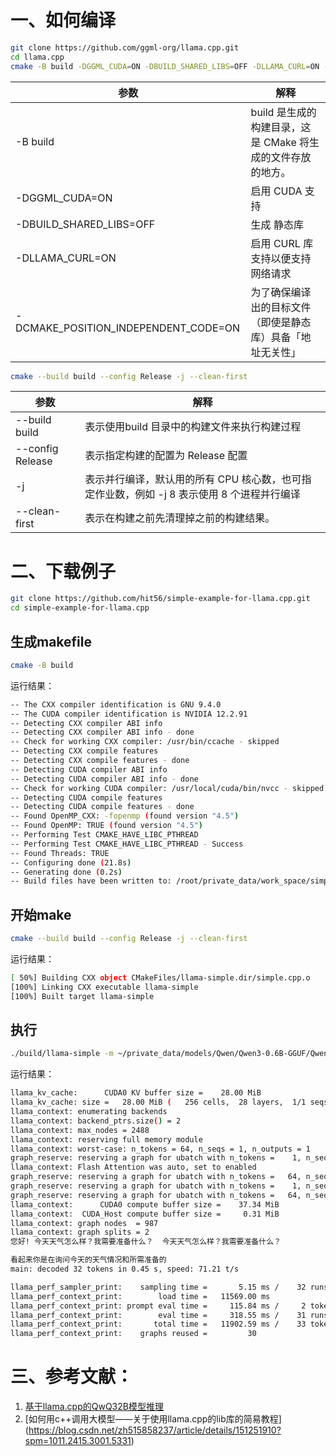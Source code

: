 # 一、如何编译
```bash
git clone https://github.com/ggml-org/llama.cpp.git
cd llama.cpp
cmake -B build -DGGML_CUDA=ON -DBUILD_SHARED_LIBS=OFF -DLLAMA_CURL=ON -DCMAKE_POSITION_INDEPENDENT_CODE=ON
```
|参数| 解释|
|--|--|
|-B build |build 是生成的构建目录，这是 CMake 将生成的文件存放的地方。|
|-DGGML_CUDA=ON|启用 CUDA 支持|
|-DBUILD_SHARED_LIBS=OFF|生成 静态库|
|-DLLAMA_CURL=ON|启用 CURL 库支持以便支持网络请求|
|-DCMAKE_POSITION_INDEPENDENT_CODE=ON|为了确保编译出的目标文件（即使是静态库）具备「地址无关性」|


```bash
cmake --build build --config Release -j --clean-first
```
|参数| 解释|
|--|--|
|--build build|表示使用build 目录中的构建文件来执行构建过程|
|--config Release|表示指定构建的配置为 Release 配置|
|-j|表示并行编译，默认用的所有 CPU 核心数，也可指定作业数，例如 -j 8 表示使用 8 个进程并行编译|
|--clean-first|表示在构建之前先清理掉之前的构建结果。|

# 二、下载例子

```bash
git clone https://github.com/hit56/simple-example-for-llama.cpp.git
cd simple-example-for-llama.cpp
```

## 生成makefile
```bash
cmake -B build
```
运行结果：
```bash
-- The CXX compiler identification is GNU 9.4.0
-- The CUDA compiler identification is NVIDIA 12.2.91
-- Detecting CXX compiler ABI info
-- Detecting CXX compiler ABI info - done
-- Check for working CXX compiler: /usr/bin/ccache - skipped
-- Detecting CXX compile features
-- Detecting CXX compile features - done
-- Detecting CUDA compiler ABI info
-- Detecting CUDA compiler ABI info - done
-- Check for working CUDA compiler: /usr/local/cuda/bin/nvcc - skipped
-- Detecting CUDA compile features
-- Detecting CUDA compile features - done
-- Found OpenMP_CXX: -fopenmp (found version "4.5")
-- Found OpenMP: TRUE (found version "4.5")
-- Performing Test CMAKE_HAVE_LIBC_PTHREAD
-- Performing Test CMAKE_HAVE_LIBC_PTHREAD - Success
-- Found Threads: TRUE
-- Configuring done (21.8s)
-- Generating done (0.2s)
-- Build files have been written to: /root/private_data/work_space/simple-example-for-llama.cpp/build
```
## 开始make
```bash
cmake --build build --config Release -j --clean-first
```
运行结果：
```bash
[ 50%] Building CXX object CMakeFiles/llama-simple.dir/simple.cpp.o
[100%] Linking CXX executable llama-simple
[100%] Built target llama-simple
```

## 执行

```bash
./build/llama-simple -m ~/private_data/models/Qwen/Qwen3-0.6B-GGUF/Qwen3-0.6B-Q8_0.gguf  "您好!"
```
运行结果：

```bash
llama_kv_cache:      CUDA0 KV buffer size =    28.00 MiB
llama_kv_cache: size =   28.00 MiB (   256 cells,  28 layers,  1/1 seqs), K (f16):   14.00 MiB, V (f16):   14.00 MiB
llama_context: enumerating backends
llama_context: backend_ptrs.size() = 2
llama_context: max_nodes = 2488
llama_context: reserving full memory module
llama_context: worst-case: n_tokens = 64, n_seqs = 1, n_outputs = 1
graph_reserve: reserving a graph for ubatch with n_tokens =    1, n_seqs =  1, n_outputs =    1
llama_context: Flash Attention was auto, set to enabled
graph_reserve: reserving a graph for ubatch with n_tokens =   64, n_seqs =  1, n_outputs =   64
graph_reserve: reserving a graph for ubatch with n_tokens =    1, n_seqs =  1, n_outputs =    1
graph_reserve: reserving a graph for ubatch with n_tokens =   64, n_seqs =  1, n_outputs =   64
llama_context:      CUDA0 compute buffer size =    37.34 MiB
llama_context:  CUDA_Host compute buffer size =     0.31 MiB
llama_context: graph nodes  = 987
llama_context: graph splits = 2
您好! 今天天气怎么样？我需要准备什么？  今天天气怎么样？我需要准备什么？

看起来你是在询问今天的天气情况和所需准备的
main: decoded 32 tokens in 0.45 s, speed: 71.21 t/s

llama_perf_sampler_print:    sampling time =       5.15 ms /    32 runs   (    0.16 ms per token,  6219.63 tokens per second)
llama_perf_context_print:        load time =   11569.00 ms
llama_perf_context_print: prompt eval time =     115.84 ms /     2 tokens (   57.92 ms per token,    17.26 tokens per second)
llama_perf_context_print:        eval time =     318.55 ms /    31 runs   (   10.28 ms per token,    97.32 tokens per second)
llama_perf_context_print:       total time =   11902.59 ms /    33 tokens
llama_perf_context_print:    graphs reused =         30
```

# 三、参考文献：
1. [基于llama.cpp的QwQ32B模型推理](https://blog.csdn.net/hbkybkzw/article/details/146327526)
2. [如何用c++调用大模型——关于使用llama.cpp的lib库的简易教程] (https://blog.csdn.net/zh515858237/article/details/151251910?spm=1011.2415.3001.5331)

